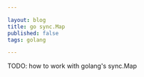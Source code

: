 ```yaml
---

layout: blog
title: go sync.Map
published: false
tags: golang

---
```


TODO: how to work with golang's sync.Map

